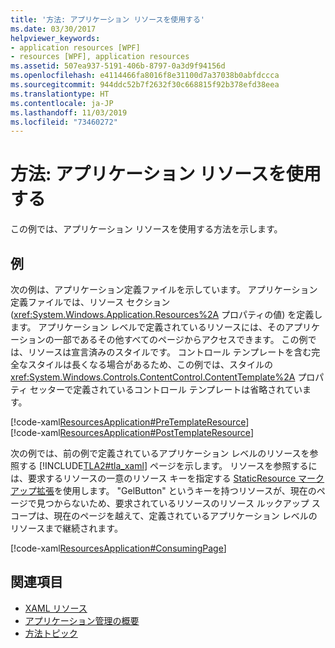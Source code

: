```yaml
---
title: '方法: アプリケーション リソースを使用する'
ms.date: 03/30/2017
helpviewer_keywords:
- application resources [WPF]
- resources [WPF], application resources
ms.assetid: 507ea937-5191-406b-8797-0a3d9f94156d
ms.openlocfilehash: e4114466fa8016f8e31100d7a37038b0abfdccca
ms.sourcegitcommit: 944ddc52b7f2632f30c668815f92b378efd38eea
ms.translationtype: HT
ms.contentlocale: ja-JP
ms.lasthandoff: 11/03/2019
ms.locfileid: "73460272"
---
```

# <a name="how-to-use-application-resources"></a>方法: アプリケーション リソースを使用する
この例では、アプリケーション リソースを使用する方法を示します。  
  
## <a name="example"></a>例  
 次の例は、アプリケーション定義ファイルを示しています。 アプリケーション定義ファイルでは、リソース セクション (<xref:System.Windows.Application.Resources%2A> プロパティの値) を定義します。 アプリケーション レベルで定義されているリソースには、そのアプリケーションの一部であるその他すべてのページからアクセスできます。 この例では、リソースは宣言済みのスタイルです。 コントロール テンプレートを含む完全なスタイルは長くなる場合があるため、この例では、スタイルの <xref:System.Windows.Controls.ContentControl.ContentTemplate%2A> プロパティ セッターで定義されているコントロール テンプレートは省略されています。  
  
 [!code-xaml[ResourcesApplication#PreTemplateResource](~/samples/snippets/csharp/VS_Snippets_Wpf/ResourcesApplication/CS/app.xaml#pretemplateresource)]  
[!code-xaml[ResourcesApplication#PostTemplateResource](~/samples/snippets/csharp/VS_Snippets_Wpf/ResourcesApplication/CS/app.xaml#posttemplateresource)]  
  
 次の例では、前の例で定義されているアプリケーション レベルのリソースを参照する [!INCLUDE[TLA2#tla_xaml](../../../../includes/tla2sharptla-xaml-md.md)] ページを示します。 リソースを参照するには、要求するリソースの一意のリソース キーを指定する [StaticResource マークアップ拡張](staticresource-markup-extension.md)を使用します。 "GelButton" というキーを持つリソースが、現在のページで見つからないため、要求されているリソースのリソース ルックアップ スコープは、現在のページを越えて、定義されているアプリケーション レベルのリソースまで継続されます。  
  
 [!code-xaml[ResourcesApplication#ConsumingPage](~/samples/snippets/csharp/VS_Snippets_Wpf/ResourcesApplication/CS/page1.xaml#consumingpage)]  
  
## <a name="see-also"></a>関連項目

- [XAML リソース](../../../desktop-wpf/fundamentals/xaml-resources-define.md)
- [アプリケーション管理の概要](../app-development/application-management-overview.md)
- [方法トピック](resources-how-to-topics.md)
